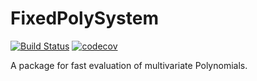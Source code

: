 # FixedPolySystem
[![Build Status](https://travis-ci.org/saschatimme/FixedPolySystem.jl.svg?branch=master)](https://travis-ci.org/saschatimme/FixedPolySystem.jl)
[![codecov](https://codecov.io/gh/saschatimme/FixedPolySystem.jl/branch/master/graph/badge.svg)](https://codecov.io/gh/saschatimme/FixedPolySystem.jl)

A package for fast evaluation of multivariate Polynomials.
